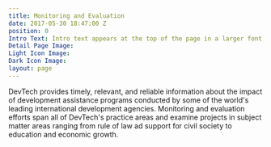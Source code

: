 ```yaml
---
title: Monitoring and Evaluation
date: 2017-05-30 18:47:00 Z
position: 0
Intro Text: Intro text appears at the top of the page in a larger font size.
Detail Page Image: 
Light Icon Image: 
Dark Icon Image: 
layout: page
---
```


DevTech provides timely, relevant, and reliable information about the impact of development assistance programs conducted by some of the world's leading international development agencies. Monitoring and evaluation efforts span all of DevTech's practice areas and examine projects in subject matter areas ranging from rule of law ad support for civil society to education and economic growth.
